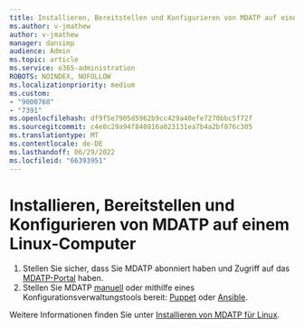 ```yaml
---
title: Installieren, Bereitstellen und Konfigurieren von MDATP auf einem Linux-Computer
ms.author: v-jmathew
author: v-jmathew
manager: dansimp
audience: Admin
ms.topic: article
ms.service: o365-administration
ROBOTS: NOINDEX, NOFOLLOW
ms.localizationpriority: medium
ms.custom:
- "9000760"
- "7391"
ms.openlocfilehash: df9f5e7905d5962b9cc429a40efe7270bbc5f72f
ms.sourcegitcommit: c4e8c29a94f840816a023131ea7b4a2bf876c305
ms.translationtype: MT
ms.contentlocale: de-DE
ms.lasthandoff: 06/29/2022
ms.locfileid: "66393951"
---
```

# <a name="install-deploy-and-configure-mdatp-on-a-linux-machine"></a>Installieren, Bereitstellen und Konfigurieren von MDATP auf einem Linux-Computer

1. Stellen Sie sicher, dass Sie MDATP abonniert haben und Zugriff auf das [MDATP-Portal](https://go.microsoft.com/fwlink/?linkid=2144512) haben.
2. Stellen Sie MDATP [manuell](https://go.microsoft.com/fwlink/?linkid=2144809) oder mithilfe eines Konfigurationsverwaltungstools bereit: [Puppet](https://go.microsoft.com/fwlink/?linkid=2144715) oder [Ansible](https://go.microsoft.com/fwlink/?linkid=2144716).

Weitere Informationen finden Sie unter [Installieren von MDATP für Linux](https://go.microsoft.com/fwlink/?linkid=2144717).
